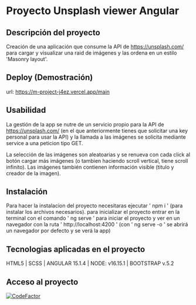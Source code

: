 # Proyecto Unsplash viewer Angular

## Descripción del proyecto 
Creación de una aplicación que consume la API de https://unsplash.com/ para cargar y visualizar una raid de imágenes y las ordena en un estilo 'Masonry layout'.

## Deploy (Demostración)
url: https://m-project-j4ez.vercel.app/main

## Usabilidad
La gestión de la app se nutre de un servicio propio para la API de https://unsplash.com/ (en el que anteriormente tienes que solicitar una key personal para usar la API)
y la llamada a las imágenes se solicita mediante service a una peticion tipo GET.

La selección de las imágenes son aleatoarias y se renueva con cada click al botón cargar más imágenes (o tambien haciendo scroll vertical, tiene scroll infinito). Las imágenes también contienen información visible (titulo y creador de la imagen).


## Instalación
Para hacer la instalacion del proyecto necesitaras ejecutar ' npm i ' (para instalar los archivos necesarios).
para inicializar el proyecto entrar en la terminal con el comando ' ng serve '  para iniciar el proyecto y ver en un navegador con la ruta ' http://localhost:4200 '  (con  ' ng serve -o '  se abrirá un navegador por defecto y se verá la app)


## Tecnologias aplicadas en el proyecto
HTML5 | SCSS | ANGULAR 15.1.4 | NODE: v16.15.1 | BOOTSTRAP v.5.2


## Acceso al proyecto
[![CodeFactor](https://www.codefactor.io/repository/github/0410l/m_project/badge?s=9554678b0b0607f4505425794b7275b951c176a9)](https://www.codefactor.io/repository/github/0410l/m_project)

